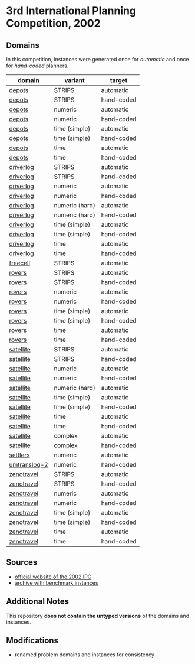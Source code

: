 # 3rd International Planning Competition, 2002

## Domains

In this competition, instances were generated once for *automatic* and once for *hand-coded* planners.

| domain | variant | target |
|--------|---------|--------|
| [depots](domains/depots-strips-automatic) | STRIPS | automatic |
| [depots](domains/depots-strips-hand-coded) | STRIPS | hand-coded |
| [depots](domains/depots-numeric-automatic) | numeric | automatic |
| [depots](domains/depots-numeric-hand-coded) | numeric | hand-coded |
| [depots](domains/depots-time-simple-automatic) | time (simple) | automatic |
| [depots](domains/depots-time-simple-hand-coded) | time (simple) | hand-coded |
| [depots](domains/depots-time-automatic) | time | automatic |
| [depots](domains/depots-time-hand-coded) | time | hand-coded |
| [driverlog](domains/driverlog-strips-automatic) | STRIPS | automatic |
| [driverlog](domains/driverlog-strips-hand-coded) | STRIPS | hand-coded |
| [driverlog](domains/driverlog-numeric-automatic) | numeric | automatic |
| [driverlog](domains/driverlog-numeric-hand-coded) | numeric | hand-coded |
| [driverlog](domains/driverlog-numeric-hard-automatic) | numeric (hard) | automatic |
| [driverlog](domains/driverlog-numeric-hard-hand-coded) | numeric (hard) | hand-coded |
| [driverlog](domains/driverlog-time-simple-automatic) | time (simple) | automatic |
| [driverlog](domains/driverlog-time-simple-hand-coded) | time (simple) | hand-coded |
| [driverlog](domains/driverlog-time-automatic) | time | automatic |
| [driverlog](domains/driverlog-time-hand-coded) | time | hand-coded |
| [freecell](domains/freecell-strips-automatic) | STRIPS | automatic |
| [rovers](domains/rovers-strips-automatic) | STRIPS | automatic |
| [rovers](domains/rovers-strips-hand-coded) | STRIPS | hand-coded |
| [rovers](domains/rovers-numeric-automatic) | numeric | automatic |
| [rovers](domains/rovers-numeric-hand-coded) | numeric | hand-coded |
| [rovers](domains/rovers-time-simple-automatic) | time (simple) | automatic |
| [rovers](domains/rovers-time-simple-hand-coded) | time (simple) | hand-coded |
| [rovers](domains/rovers-time-automatic) | time | automatic |
| [rovers](domains/rovers-time-hand-coded) | time | hand-coded |
| [satellite](domains/satellite-strips-automatic) | STRIPS | automatic |
| [satellite](domains/satellite-strips-hand-coded) | STRIPS | hand-coded |
| [satellite](domains/satellite-numeric-automatic) | numeric | automatic |
| [satellite](domains/satellite-numeric-hand-coded) | numeric | hand-coded |
| [satellite](domains/satellite-numeric-hard-automatic) | numeric (hard) | automatic |
| [satellite](domains/satellite-time-simple-automatic) | time (simple) | automatic |
| [satellite](domains/satellite-time-simple-hand-coded) | time (simple) | hand-coded |
| [satellite](domains/satellite-time-automatic) | time | automatic |
| [satellite](domains/satellite-time-hand-coded) | time | hand-coded |
| [satellite](domains/satellite-complex-automatic) | complex | automatic |
| [satellite](domains/satellite-complex-hand-coded) | complex | hand-coded |
| [settlers](domains/settlers-numeric-automatic) | numeric | automatic |
| [umtranslog-2](domains/umtranslog-2-numeric-hand-coded) | numeric | hand-coded |
| [zenotravel](domains/zenotravel-strips-automatic) | STRIPS | automatic |
| [zenotravel](domains/zenotravel-strips-hand-coded) | STRIPS | hand-coded |
| [zenotravel](domains/zenotravel-numeric-automatic) | numeric | automatic |
| [zenotravel](domains/zenotravel-numeric-hand-coded) | numeric | hand-coded |
| [zenotravel](domains/zenotravel-time-simple-automatic) | time (simple) | automatic |
| [zenotravel](domains/zenotravel-time-simple-hand-coded) | time (simple) | hand-coded |
| [zenotravel](domains/zenotravel-time-automatic) | time | automatic |
| [zenotravel](domains/zenotravel-time-hand-coded) | time | hand-coded |

## Sources

* [official website of the 2002 IPC][1]
* [archive with benchmark instances][2]

## Additional Notes

This repository **does not contain the untyped versions** of the domains and instances.

## Modifications

* renamed problem domains and instances for consistency




[1]:http://ipc02.icaps-conference.org/
[2]:http://ipc02.icaps-conference.org/CompoDomains/IPC3.tgz
